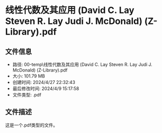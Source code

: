 ﻿# 线性代数及其应用 (David C. Lay Steven R. Lay Judi J. McDonald) (Z-Library).pdf

## 文件信息
- 路径: 00-temp\线性代数及其应用 (David C. Lay Steven R. Lay Judi J. McDonald) (Z-Library).pdf
- 大小: 101.79 MB
- 创建时间: 2024/4/27 22:32:43
- 最后修改时间: 2024/4/9 15:17:58
- 文件类型: .pdf

## 文件描述
这是一个.pdf类型的文件。

